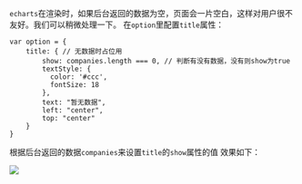 `echarts`在渲染时，如果后台返回的数据为空，页面会一片空白，这样对用户很不友好。我们可以稍微处理一下。
在`option`里配置`title`属性：

```
var option = {
    title: { // 无数据时占位用
        show: companies.length === 0, // 判断有没有数据，没有则show为true
        textStyle: {
          color: '#ccc',
          fontSize: 18
        },
        text: "暂无数据",
        left: "center",
        top: "center"
    }
}

```

根据后台返回的数据`companies`来设置`title`的`show`属性的值
效果如下：

![](https://img-blog.csdnimg.cn/20210408135930811.png?x-oss-process=image/watermark,type_ZmFuZ3poZW5naGVpdGk,shadow_10,text_aHR0cHM6Ly9ibG9nLmNzZG4ubmV0L2NoZW5saW04Nw==,size_16,color_FFFFFF,t_70)